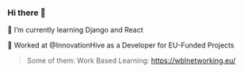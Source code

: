 ### Hi there 👋
🌱 I’m currently learning Django and React

🔭 Worked at @InnovationHive as a Developer for EU-Funded Projects
> Some of them:
Work Based Learning: https://wblnetworking.eu/
<!--
**dio22222/dio22222** is a ✨ _special_ ✨ repository because its `README.md` (this file) appears on your GitHub profile.

Here are some ideas to get you started:

- 🔭 I’m currently working on ...
- 🌱 I’m currently learning ...
- 👯 I’m looking to collaborate on ...
- 🤔 I’m looking for help with ...
- 💬 Ask me about ...
- 📫 How to reach me: ...
- 😄 Pronouns: ...
- ⚡ Fun fact: ...
-->
